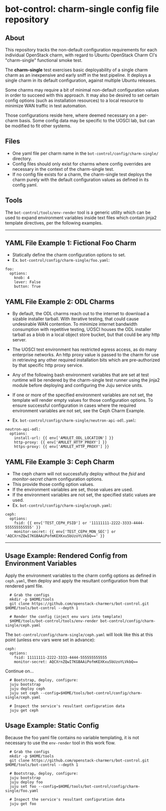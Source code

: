 # bot-control: charm-single config file repository
## About
This repository tracks the non-default configuration requirements for each individual OpenStack charm, with regard to Ubuntu OpenStack Charm CI's "charm-single" functional smoke test.

The **charm-single** test exercises basic deployability of a single charm charm as an inexpensive and early sniff in the test pipeline.  It deploys a single charm in its default configuration, against multiple Ubuntu releases.

Some charms may require a bit of minimal non-default configuration values in order to succeed with this approach.  It may also be desired to set certain config options (such as installation resources) to a local resource to minimize WAN traffic in test automation.

Those configurations reside here, where deemed necessary on a per-charm basis.  Some config data may be specific to the UOSCI lab, but can be modified to fit other systems.

## Files
   - One yaml file per charm name in the `bot-control/config/charm-single/` directory.
   - Config files should only exist for charms where config overrides are necessary in the context of the charm-single test.
   - If no config file exists for a charm, the charm-single test deploys the charm purely with the default configuration values as defined in its config.yaml.

## Tools
The `bot-control/tools/env-render` tool is a generic utility which can be used to expand environment variables inside text files which contain jinja2 template directives, per the following examples.

---
## YAML File Example 1:  Fictional Foo Charm
* Statically define the charm configuration options to set.
* Ex. `bot-control/config/charm-single/foo.yaml`:
```
foo:
  options:
    knob: 4
    lever: False
    button: True
```

## YAML File Example 2:  ODL Charms
* By default, the ODL charms reach out to the internet to download a sizable installer tarball.  With iterative testing, that could cause undesirable WAN contention.  To minimize internet bandwidth consumption with repetitive testing, UOSCI houses the ODL installer tarball as a blob in a local object store bucket, but that could be any http server.

* The UOSCI test environment has restricted egress access, as do many enterprise networks.  An http proxy value is passed to the charm for use in retrieving any other required installation bits which are pre-authorized by that specific http proxy service.

* Any of the following bash environment variables that are set at test runtime will be rendered by the charm-single test runner using the jinja2 module before deploying and configuring the Juju service units.

* If one or more of the specified environment variables are not set, the template will render empty values for those configuration options.  To ensure successful configuration in cases where the required environment variables are not set, see the Ceph Charm Example.

* Ex. `bot-control/config/charm-single/neutron-api-odl.yaml`:
```
neutron-api-odl:
  options:
    install-url: {{ env['AMULET_ODL_LOCATION'] }}
    http-proxy: {{ env['AMULET_HTTP_PROXY'] }}
    https-proxy: {{ env['AMULET_HTTP_PROXY'] }}
```

## YAML File Example 3:  Ceph Charm
* The ceph charm will not successfully deploy without the *fsid* and *monitor-secret* charm configuration options.
* This provide those config option values.
* If the environment variables are set, those values are used.
* If the environment variables are not set, the specified static values are used.
* Ex. `bot-control/config/charm-single/ceph.yaml`:
```
ceph:
  options:
    fsid: {{ env['TEST_CEPH_FSID'] or '11111111-2222-3333-4444-555555555555' }}
    monitor-secret: {{ env['TEST_CEPH_MON_SEC'] or 'AQCXrnZQwI7KGBAAiPofmKEXKxu5bUzoYLVkbQ==' }}

```
---

## Usage Example:  Rendered Config from Environment Variables
Apply the environment variables to the charm config options as defined in `ceph.yaml`, then deploy and apply the resultant configuration from that rendered yaml file.
```
  # Grab the configs
  mkdir -p $HOME/tools
  git clone https://github.com/openstack-charmers/bot-control.git $HOME/tools/bot-control --depth 1
  
  # Render the config (inject env vars into template)
  $HOME/tools/bot-control/tools/env-render bot-control/config/charm-single/ceph.yaml
```

The `bot-control/config/charm-single/ceph.yaml` will look like this at this point (unless env vars were set in advance):
```
ceph:
  options:
    fsid: 11111111-2222-3333-4444-555555555555
    monitor-secret: AQCXrnZQwI7KGBAAiPofmKEXKxu5bUzoYLVkbQ==
```
Continue on...
```
  # Bootstrap, deploy, configure:
  juju bootstrap
  juju deploy ceph
  juju set ceph --config=$HOME/tools/bot-control/config/charm-single/ceph.yaml
  
  # Inspect the service's resultant configuration data
  juju get ceph
```

## Usage Example:  Static Config
Because the foo yaml file contains no variable templating, it is not necessary to use the `env-render` tool in this work flow.
```
  # Grab the configs
  mkdir -p $HOME/tools
  git clone https://github.com/openstack-charmers/bot-control.git $HOME/tools/bot-control --depth 1
  
  # Bootstrap, deploy, configure:
  juju bootstrap
  juju deploy foo
  juju set foo --config=$HOME/tools/bot-control/config/charm-single/foo.yaml
  
  # Inspect the service's resultant configuration data
  juju get foo
```
